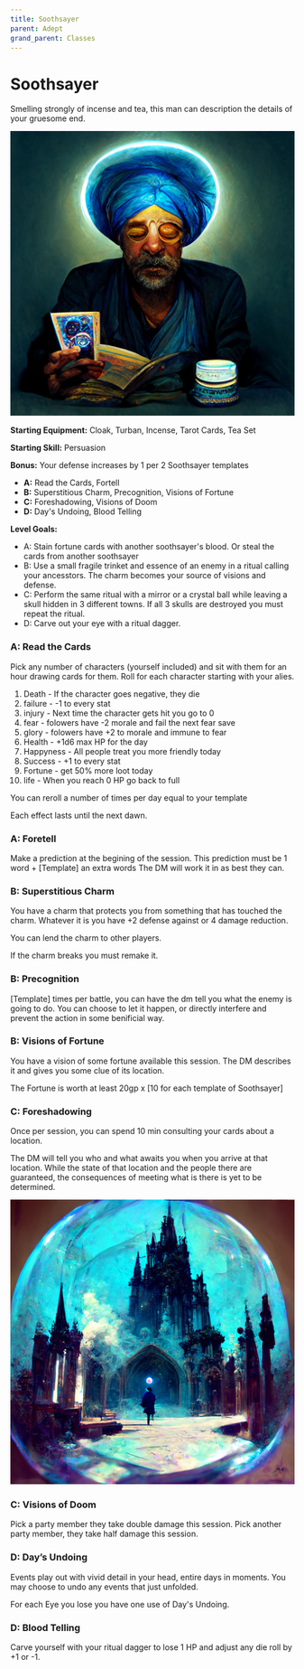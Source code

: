 ```yaml
---
title: Soothsayer
parent: Adept
grand_parent: Classes
---
```


# Soothsayer

Smelling strongly of incense and tea, this man can description the details of
your gruesome end.

![Alt](images/soothsayer_reading_cards.png)

**Starting Equipment:** Cloak, Turban, Incense, Tarot Cards, Tea Set

**Starting Skill:** Persuasion

**Bonus:** Your defense increases by 1 per 2 Soothsayer templates

+ **A:** Read the Cards, Fortell
+ **B:** Superstitious Charm, Precognition, Visions of Fortune
+ **C:** Foreshadowing, Visions of Doom
+ **D:** Day's Undoing, Blood Telling

**Level Goals:**
- A: Stain fortune cards with another soothsayer's blood. Or steal the cards
  from another soothsayer
- B: Use a small fragile trinket and essence of an enemy in a ritual calling
  your ancesstors. The charm becomes your source of visions and defense.
- C: Perform the same ritual with a mirror or a crystal ball while leaving a
  skull hidden in 3 different towns. If all 3 skulls are destroyed you must
  repeat the ritual.
- D: Carve out your eye with a ritual dagger. 


### A: Read the Cards

Pick any number of characters (yourself included) and sit with them for an 
hour drawing cards for them. 
Roll for each character starting with your alies. 

1. Death - If the character goes negative, they die
2. failure - -1 to every stat
3. injury - Next time the character gets hit you go to 0
4. fear - folowers have -2 morale and fail the next fear save
5. glory - folowers have +2 to morale and immune to fear
6. Health - +1d6 max HP for the day
7. Happyness - All people treat you more friendly today
8. Success - +1 to every stat
9. Fortune - get 50% more loot today
10. life - When you reach 0 HP go back to full

You can reroll a number of times per day equal to your template

Each effect lasts until the next dawn. 

### A: Foretell

Make a prediction at the begining of the session. This prediction must be 1
word + [Template] an extra words
The DM will work it in as best they can. 

### B: Superstitious Charm

You have a charm that protects you from something that has touched the
charm. Whatever it is you have +2 defense against or 4 damage reduction.

You can lend the charm to other players. 

If the charm breaks you must remake it. 


### B: Precognition

[Template] times per battle, you can have the dm tell you what the enemy is 
going to do.
You can choose to let it happen, or directly interfere and prevent the action
in some benificial way. 

### B: Visions of Fortune 

You have a vision of some fortune available this session. 
The DM describes it and gives you some clue of its location. 

The Fortune is worth at least 20gp x [10 for each template of Soothsayer]

### C: Foreshadowing

Once per session, you can spend 10 min consulting your cards about a location. 

The DM will tell you who and what awaits you when you arrive at that location.
While the state of that location and the people there are guaranteed, the
consequences of meeting what is there is yet to be determined.

![Alt](images/soothsayer_crystal_ball.png)

### C: Visions of Doom

Pick a party member they take double damage this session. 
Pick another party member, they take half damage this session. 


### D: Day’s Undoing
Events play out with vivid detail in your head, entire days in moments. You may
choose to undo any events that just unfolded. 

For each Eye you lose you have one use of Day's Undoing. 


### D: Blood Telling

Carve yourself with your ritual dagger to lose 1 HP and adjust any die roll 
by +1 or -1. 

